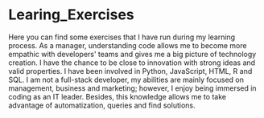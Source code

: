# Learing_Exercises
Here you can find some exercises that I have run during my learning process. As a manager, understanding code allows me to become more empathic with developers' teams and gives me a big picture of technology creation. I have the chance to be close to innovation with strong ideas and valid properties.
I have been involved in Python, JavaScript, HTML, R and SQL. I am not a full-stack developer, my abilities are mainly focused on management, business and marketing; however, I enjoy being immersed in coding as an IT leader. Besides, this knowledge allows me to take advantage of automatization, queries and find solutions.
